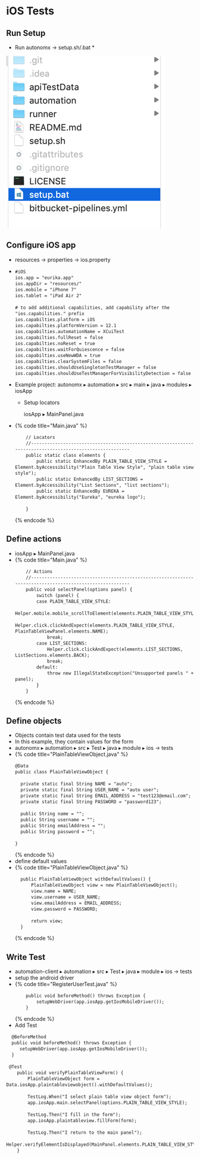 # iOS Tests

## Run Setup

* Run autonomx -&gt; setup.sh/.bat
  * 

![](../.gitbook/assets/image%20%2853%29.png)

## Configure iOS app

* resources -&gt; properties -&gt; ios.property
* ```text
  #iOS
  ios.app = "eurika.app"
  ios.appDir = "resources/"
  ios.mobile = "iPhone 7"
  ios.tablet = "iPad Air 2"

  # to add additional capabilities, add capability after the "ios.capabilities." prefix
  ios.capabilties.platform = iOS
  ios.capabilties.platformVersion = 12.1
  ios.capabilties.automationName = XCuiTest
  ios.capabilties.fullReset = false
  ios.capabilties.noReset = true
  ios.capabilties.waitForQuiescence = false
  ios.capabilties.useNewWDA = true
  ios.capabilties.clearSystemFiles = false
  ios.capabilties.shouldUseSingletonTestManager = false
  ios.capabilties.shouldUseTestManagerForVisibilityDetection = false
  ```
* Example project: ⁨autonomx ▸ ⁨automation⁩ ▸ ⁨src⁩ ▸ ⁨main⁩ ▸ ⁨java⁩ ▸ ⁨modules⁩ ▸ iosApp⁩
  * Setup locators

    iosApp ▸ MainPanel.java
* {% code title="Main.java" %}
  ```text
      // Locators
      //--------------------------------------------------------------------------------------------------------    
      public static class elements {
          public static EnhancedBy PLAIN_TABLE_VIEW_STYLE = Element.byAccessibility("Plain Table View Style", "plain table view style");
          public static EnhancedBy LIST_SECTIONS = Element.byAccessibility("List Sections", "list sections");
          public static EnhancedBy EUREKA = Element.byAccessibility("Eureka", "eureka logo");

      }
  ```
  {% endcode %}

## Define actions

* iosApp ▸ MainPanel.java
* {% code title="Main.java" %}
  ```text
      // Actions
      //--------------------------------------------------------------------------------------------------------    
      public void selectPanel(options panel) {
          switch (panel) {
          case PLAIN_TABLE_VIEW_STYLE:
              Helper.mobile.mobile_scrollToElement(elements.PLAIN_TABLE_VIEW_STYLE);
              Helper.click.clickAndExpect(elements.PLAIN_TABLE_VIEW_STYLE, PlainTableViewPanel.elements.NAME);
              break;
          case LIST_SECTIONS:
              Helper.click.clickAndExpect(elements.LIST_SECTIONS, ListSections.elements.BACK);
              break;
          default:
              throw new IllegalStateException("Unsupported panels " + panel);
          }
      }
  ```
  {% endcode %}

## Define objects

* Objects contain test data used for the tests
* In this example, they contain values for the form
* ⁨autonomx⁩ ▸ ⁨automation⁩ ▸ ⁨src⁩ ▸ ⁨Test ▸ ⁨java⁩ ▸ ⁨module ▸ ⁨ios -&gt; tests
* {% code title="PlainTableViewObject.java" %}
  ```text
  @Data
  public class PlainTableViewObject {

  	private static final String NAME = "auto";
  	private static final String USER_NAME = "auto user";
  	private static final String EMAIL_ADDRESS = "test123@email.com";
  	private static final String PASSWORD = "password123";
	
  	public String name = "";
  	public String username = "";
  	public String emailAddress = "";
  	public String password = "";

  }
  ```
  {% endcode %}
* ⁨define default values
* {% code title="PlainTableViewObject.java" %}
  ```text
  	public PlainTableViewObject withDefaultValues() {
  		PlainTableViewObject view = new PlainTableViewObject();
  		view.name = NAME;
  		view.username = USER_NAME;
  		view.emailAddress = EMAIL_ADDRESS;
  		view.password = PASSWORD;

  		return view;
  	}
  ```
  {% endcode %}

## Write Test

* ⁨automation-client⁩ ▸ ⁨automation⁩ ▸ ⁨src⁩ ▸ ⁨Test ▸ ⁨java⁩ ▸ ⁨module ▸ ⁨ios -&gt; tests
* setup the android driver
* {% code title="RegisterUserTest.java" %}
  ```text
      public void beforeMethod() throws Exception {
          setupWebDriver(app.iosApp.getIosMobileDriver());
      }
  ```
  {% endcode %}
* Add Test

```text
  @BeforeMethod
  public void beforeMethod() throws Exception {
     setupWebDriver(app.iosApp.getIosMobileDriver());
  }

 @Test
	public void verifyPlainTableViewForm() {
		PlainTableViewObject form = Data.iosApp.plaintableviewobject().withDefaultValues();

		TestLog.When("I select plain table view object form");
		app.iosApp.main.selectPanel(options.PLAIN_TABLE_VIEW_STYLE);
		
		TestLog.Then("I fill in the form");		
		app.iosApp.plaintableview.fillForm(form);
		
		TestLog.Then("I return to the main panel");
		Helper.verifyElementIsDisplayed(MainPanel.elements.PLAIN_TABLE_VIEW_STYLE);
	}
```

